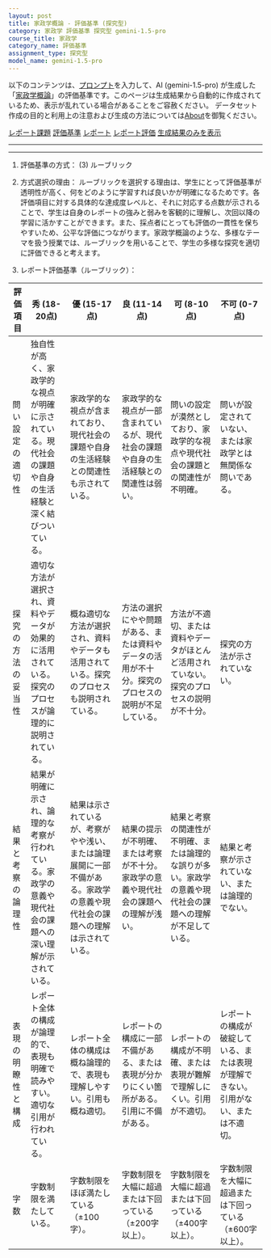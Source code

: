 ```yaml
---
layout: post
title: 家政学概論 - 評価基準 (探究型)
category: 家政学 評価基準 探究型 gemini-1.5-pro
course_title: 家政学
category_name: 評価基準
assignment_type: 探究型
model_name: gemini-1.5-pro
---
```


以下のコンテンツは、[プロンプト](https://github.com/takedatoshiyuki/synthetic_assignments/tree/main/generated/家政学/gemini-1.5-pro/prompt_評価基準-探究型.md)を入力して、AI (gemini-1.5-pro) が生成した「[家政学概論](/contents/家政学/)」の評価基準です。このページは生成結果から自動的に作成されているため、表示が乱れている場合があることをご容赦ください。
データセット作成の目的と利用上の注意および生成の方法については[About](/About)を御覧ください。

[レポート課題](../レポート課題-探究型)
[評価基準](../評価基準-探究型)
[レポート](../レポート-探究型)
[レポート評価](../レポート評価-探究型)
[生成結果のみを表示](https://github.com/takedatoshiyuki/synthetic_assignments/tree/main/generated/家政学/gemini-1.5-pro/評価基準-探究型.md)
  

***
***
  
1. 評価基準の方式： (3) ルーブリック

2. 方式選択の理由：
ルーブリックを選択する理由は、学生にとって評価基準が透明性が高く、何をどのように学習すれば良いかが明確になるためです。各評価項目に対する具体的な達成度レベルと、それに対応する点数が示されることで、学生は自身のレポートの強みと弱みを客観的に理解し、次回以降の学習に活かすことができます。また、採点者にとっても評価の一貫性を保ちやすいため、公平な評価につながります。家政学概論のような、多様なテーマを扱う授業では、ルーブリックを用いることで、学生の多様な探究を適切に評価できると考えます。

3. レポート評価基準（ルーブリック）：

| 評価項目 | 秀 (18-20点) | 優 (15-17点) | 良 (11-14点) | 可 (8-10点) | 不可 (0-7点) |
|---|---|---|---|---|---|
| 問い設定の適切性 | 独自性が高く、家政学的な視点が明確に示されている。現代社会の課題や自身の生活経験と深く結びついている。 | 家政学的な視点が含まれており、現代社会の課題や自身の生活経験との関連性も示されている。 | 家政学的な視点が一部含まれているが、現代社会の課題や自身の生活経験との関連性は弱い。 | 問いの設定が漠然としており、家政学的な視点や現代社会の課題との関連性が不明確。 | 問いが設定されていない、または家政学とは無関係な問いである。 |
| 探究の方法の妥当性 | 適切な方法が選択され、資料やデータが効果的に活用されている。探究のプロセスが論理的に説明されている。 | 概ね適切な方法が選択され、資料やデータも活用されている。探究のプロセスも説明されている。 | 方法の選択にやや問題がある、または資料やデータの活用が不十分。探究のプロセスの説明が不足している。 | 方法が不適切、または資料やデータがほとんど活用されていない。探究のプロセスの説明が不十分。 | 探究の方法が示されていない。 |
| 結果と考察の論理性 | 結果が明確に示され、論理的な考察が行われている。家政学の意義や現代社会の課題への深い理解が示されている。 | 結果は示されているが、考察がやや浅い、または論理展開に一部不備がある。家政学の意義や現代社会の課題への理解は示されている。 | 結果の提示が不明確、または考察が不十分。家政学の意義や現代社会の課題への理解が浅い。 | 結果と考察の関連性が不明確、または論理的な誤りが多い。家政学の意義や現代社会の課題への理解が不足している。 | 結果と考察が示されていない、または論理的でない。 |
| 表現の明瞭性と構成 | レポート全体の構成が論理的で、表現も明確で読みやすい。適切な引用が行われている。 | レポート全体の構成は概ね論理的で、表現も理解しやすい。引用も概ね適切。 | レポートの構成に一部不備がある、または表現が分かりにくい箇所がある。引用に不備がある。 | レポートの構成が不明確、または表現が難解で理解しにくい。引用が不適切。 | レポートの構成が破綻している、または表現が理解できない。引用がない、または不適切。 |
| 字数 | 字数制限を満たしている。 | 字数制限をほぼ満たしている（±100字）。 | 字数制限を大幅に超過または下回っている（±200字以上）。 | 字数制限を大幅に超過または下回っている（±400字以上）。 | 字数制限を大幅に超過または下回っている（±600字以上）。 |
